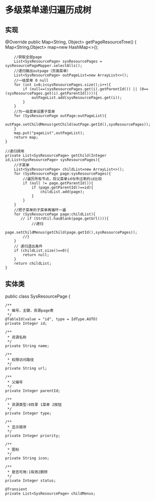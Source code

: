 # 多级菜单递归遍历成树

## 实现

@Override
    public Map<String, Object> getPageResourceTree() {
        Map<String,Object> map=new HashMap<>();

        //获取全部page
        List<SysResourcePage> sysResourcePages = sysResourcePageMapper.selectAlls();
        //递归输出outpage（页面菜单）
        List<SysResourcePage> outPageList=new ArrayList<>();
        //一级菜单 0 null
        for (int i=0;i<sysResourcePages.size();i++){
            if (null==(sysResourcePages.get(i).getParentId()) || (0==(sysResourcePages.get(i).getParentId()))){
                outPageList.add(sysResourcePages.get(i));
            }
        }
        //为一级菜单设置子菜单
        for (SysResourcePage outPage:outPageList){
            outPage.setChildMenus(getChild(outPage.getId(),sysResourcePages));
        }
        map.put("pageList",outPageList);
        return map;
    }

    //递归调用
    private List<SysResourcePage> getChild(Integer id,List<SysResourcePage> sysResourcePages){
        //子菜单
        List<SysResourcePage> childList=new ArrayList<>();
        for (SysResourcePage page:sysResourcePages){
            //遍历所有节点，将父菜单id与传过来的id比较
            if (null != page.getParentId()){
                if (page.getParentId()==id){
                    childList.add(page);
                }
            }
        }
        //把子菜单的子菜单再循环一遍
        for (SysResourcePage page:childList){
           // if (StrUtil.hasBlank(page.getUrl())){
                //递归
                page.setChildMenus(getChild(page.getId(),sysResourcePages));
            //}
        }
        // 递归退出条件
        if (childList.size()==0){
            return null;
        }
        return childList;
    }
    
## 实体类

public class SysResourcePage {

    /**
     * 编号，主键，资源page表
     */
    @TableId(value = "id", type = IdType.AUTO)
    private Integer id;

    /**
     * 资源名称
     */
    private String name;

    /**
     * 权限访问路径
     */
    private String url;

    /**
     * 父编号
     */
    private Integer parentId;

    /**
     * 资源类型:0目录 1菜单 2按钮
     */
    private Integer type;

    /**
     * 显示顺序
     */
    private Integer priority;

    /**
     * 图标
     */
    private String icon;

    /**
     * 是否可用:1有效2删除
     */
    private Integer status;

    @Transient
    private List<SysResourcePage> childMenus;